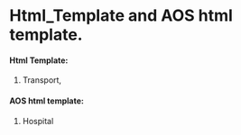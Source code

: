 # Html_Template and AOS html template.

#### Html Template:
1) Transport,

#### AOS html template:

1) Hospital
